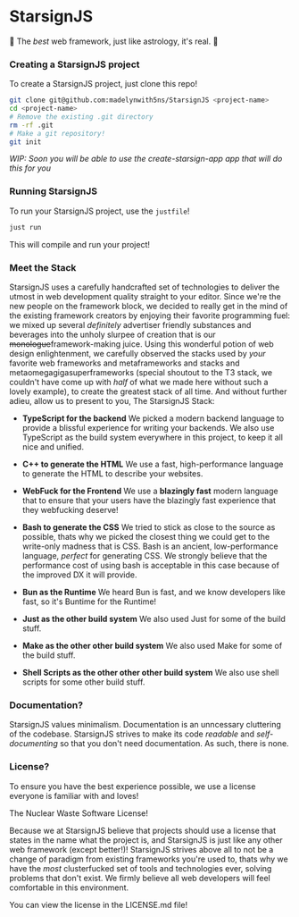 # StarsignJS

🌟 The _best_ web framework, just like astrology, it's real. 🌟

### Creating a StarsignJS project

To create a StarsignJS project, just clone this repo!

```bash
git clone git@github.com:madelynwith5ns/StarsignJS <project-name>
cd <project-name>
# Remove the existing .git directory
rm -rf .git
# Make a git repository!
git init
```

_WIP: Soon you will be able to use the create-starsign-app app that will do this for you_

### Running StarsignJS

To run your StarsignJS project, use the `justfile`!

```bash
just run
```

This will compile and run your project!

### Meet the Stack

StarsignJS uses a carefully handcrafted set of technologies to deliver the
utmost in web development quality straight to your editor. Since we're the new
people on the framework block, we decided to really get in the mind of the
existing framework creators by enjoying their favorite programming fuel: we
mixed up several _definitely_ advertiser friendly substances and beverages into
the unholy slurpee of creation that is our ~~monologue~~framework-making juice.
Using this wonderful potion of web design enlightenment, we carefully observed
the stacks used by _your_ favorite web frameworks and metaframeworks and stacks
and metaomegagigasuperframeworks (special shoutout to the T3 stack, we couldn't
have come up with _half_ of what we made here without such a lovely example),
to create the greatest stack of all time. And without further adieu, allow us
to present to you, The StarsignJS Stack:

-   **TypeScript for the backend** We picked a modern backend language to provide
    a blissful experience for writing your backends. We also use TypeScript as the
    build system everywhere in this project, to keep it all nice and unified.

-   **C++ to generate the HTML** We use a fast, high-performance language to
    generate the HTML to describe your websites.

-   **WebFuck for the Frontend** We use a **blazingly fast** modern language that
    to ensure that your users have the blazingly fast experience that they
    webfucking deserve!

-   **Bash to generate the CSS** We tried to stick as close to the source as
    possible, thats why we picked the closest thing we could get to the write-only
    madness that is CSS. Bash is an ancient, low-performance language, _perfect_
    for generating CSS. We strongly believe that the performance cost of using bash
    is acceptable in this case because of the improved DX it will provide.

-   **Bun as the Runtime** We heard Bun is fast, and we know developers like fast,
    so it's Buntime for the Runtime!

-   **Just as the other build system** We also used Just for some of the build
    stuff.

-   **Make as the other other build system** We also used Make for some of the build stuff.
-   **Shell Scripts as the other other other build system** We also use shell scripts for some other build stuff.

### Documentation?

StarsignJS values minimalism. Documentation is an unncessary cluttering of the
codebase. StarsignJS strives to make its code _readable_ and _self-documenting_
so that you don't need documentation. As such, there is none.

### License?

To ensure you have the best experience possible, we use a license everyone is
familiar with and loves!

The Nuclear Waste Software License!

Because we at StarsignJS believe that projects should use a license that states
in the name what the project is, and StarsignJS is just like any other web
framework (except better!)! StarsignJS strives above all to not be a change of
paradigm from existing frameworks you're used to, thats why we have the _most_
clusterfucked set of tools and technologies ever, solving problems that don't
exist. We firmly believe all web developers will feel comfortable in this
environment.

You can view the license in the LICENSE.md file!
